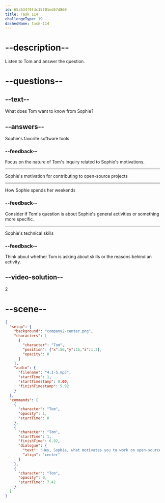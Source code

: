 ```yaml
---
id: 65a534f9fdc15f01ed67d860
title: Task 114
challengeType: 19
dashedName: task-114
---
```


<!-- (Audio) Tom: Hey, Sophie, what motivates you to work on open-source software projects in your free time? -->

# --description--

Listen to Tom and answer the question.

# --questions--

## --text--

What does Tom want to know from Sophie?

## --answers--

Sophie's favorite software tools

### --feedback--

Focus on the nature of Tom's inquiry related to Sophie's motivations.

---

Sophie's motivation for contributing to open-source projects

---

How Sophie spends her weekends

### --feedback--

Consider if Tom's question is about Sophie's general activities or something more specific.

---

Sophie's technical skills

### --feedback--

Think about whether Tom is asking about skills or the reasons behind an activity.

## --video-solution--

2

# --scene--

```json
{
  "setup": {
    "background": "company2-center.png",
    "characters": [
      {
        "character": "Tom",
        "position": {"x":50,"y":15,"z":1.2},
        "opacity": 0
      }
    ],
    "audio": {
      "filename": "4.1-5.mp3",
      "startTime": 1,
      "startTimestamp": 0.00,
      "finishTimestamp": 5.92
    }
  },
  "commands": [
    {
      "character": "Tom",
      "opacity": 1,
      "startTime": 0
    },
    {
      "character": "Tom",
      "startTime": 1,
      "finishTime": 6.92,
      "dialogue": {
        "text": "Hey, Sophie, what motivates you to work on open-source software projects in your free time?",
        "align": "center"
      }
    },
    {
      "character": "Tom",
      "opacity": 0,
      "startTime": 7.42
    }
  ]
}
```

